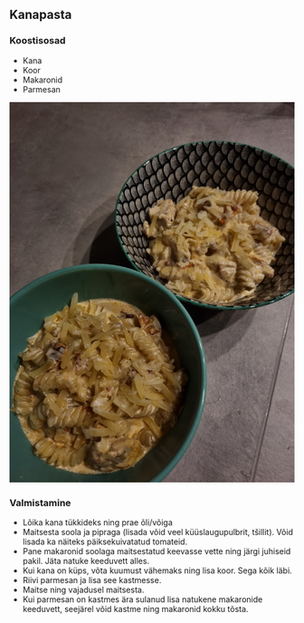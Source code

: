 ## Kanapasta

### Koostisosad
- Kana
- Koor
- Makaronid
- Parmesan

![Alt text](../pildid/Kanapasta.jpg)

### Valmistamine

- Lõika kana tükkideks ning prae õli/võiga
- Maitsesta soola ja pipraga (lisada võid veel küüslaugupulbrit, tšillit).  Võid lisada ka näiteks päiksekuivatatud tomateid.
- Pane makaronid soolaga maitsestatud keevasse vette ning järgi juhiseid pakil. Jäta natuke keeduvett alles.
- Kui kana on küps, võta kuumust vähemaks ning lisa koor. Sega kõik läbi.
- Riivi parmesan ja lisa see kastmesse.
- Maitse ning vajadusel maitsesta.
- Kui parmesan on kastmes ära sulanud lisa natukene makaronide keeduvett, seejärel võid kastme ning makaronid kokku tõsta.


